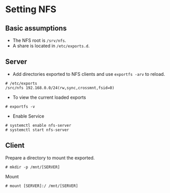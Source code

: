 # Setting NFS

## Basic assumptions

- The NFS root is `/srv/nfs`.
- A share is located in `/etc/exports.d`.

## Server

- Add directories exported to NFS clients and use `exportfs -arv` to reload.
```
# /etc/exports
/src/nfs 192.168.0.0/24(rw,sync,crossmnt,fsid=0)
```

- To view the current loaded exports
```
# exportfs -v
```

- Enable Service
```
# systemctl enable nfs-server
# systemctl start nfs-server
```


## Client

Prepare a directory to mount the exported.
```
# mkdir -p /mnt/[SERVER]
```

Mount 
```
# mount [SERVER]:/ /mnt/[SERVER]
```
